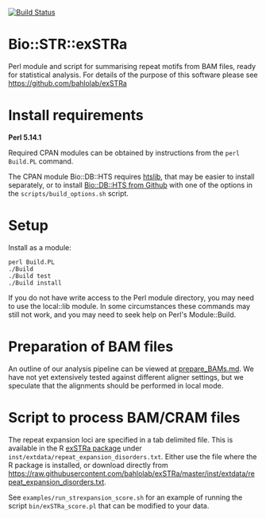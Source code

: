 [![Build Status](https://travis-ci.org/bahlolab/Bio-STR-exSTRa.svg?branch=master)](https://travis-ci.org/bahlolab/Bio-STR-exSTRa)

# Bio::STR::exSTRa

Perl module and script for summarising repeat motifs from BAM files, ready for statistical analysis.
For details of the purpose of this software please see https://github.com/bahlolab/exSTRa

# Install requirements

**Perl 5.14.1**

Required CPAN modules can be obtained by instructions from the `perl Build.PL` command. 

The CPAN module Bio::DB::HTS requires [htslib](https://github.com/samtools/htslib), that may be easier to install separately, or to install [Bio::DB::HTS from Github](https://github.com/Ensembl/Bio-DB-HTS) with one of the options in the `scripts/build_options.sh` script. 

# Setup 

Install as a module:

    perl Build.PL
    ./Build
    ./Build test
    ./Build install

If you do not have write access to the Perl module directory, you may need to use the local::lib module. 
In some circumstances these commands may still not work, and you may need to seek help on Perl's Module::Build. 

# Preparation of BAM files

An outline of our analysis pipeline can be viewed at [prepare_BAMs.md](prepare_BAMs.md). 
We have not yet extensively tested against different aligner settings, but we speculate that the alignments should be performed in local mode. 

# Script to process BAM/CRAM files

The repeat expansion loci are specified in a tab delimited file. 
This is available in the R [exSTRa package](https://github.com/bahlolab/exSTRa) under `inst/extdata/repeat_expansion_disorders.txt`.
Either use the file where the R package is installed, or download directly from https://raw.githubusercontent.com/bahlolab/exSTRa/master/inst/extdata/repeat_expansion_disorders.txt.

See `examples/run_strexpansion_score.sh` for an example of running the script `bin/exSTRa_score.pl` that can be modified to your data.
